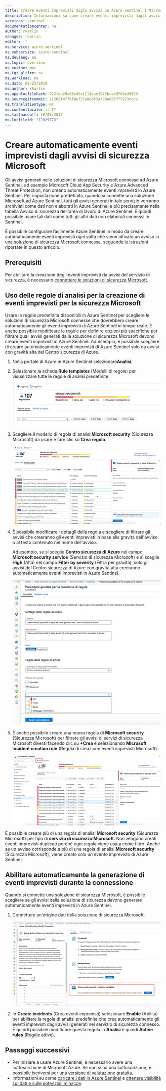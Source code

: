 ```yaml
---
title: Creare eventi imprevisti dagli avvisi in Azure Sentinel | Microsoft Docs
description: Informazioni su come creare eventi imprevisti dagli avvisi in Azure Sentinel.
services: sentinel
documentationcenter: na
author: rkarlin
manager: rkarlin
editor: ''
ms.service: azure-sentinel
ms.subservice: azure-sentinel
ms.devlang: na
ms.topic: overview
ms.custom: mvc
ms.tgt_pltfrm: na
ms.workload: na
ms.date: 09/23/2019
ms.author: rkarlin
ms.openlocfilehash: 722feb29a08cd5e1113eae197fbcae9769ed5550
ms.sourcegitcommit: 11265f4ff9f8e727a0cbf2af20a8057f5923ccda
ms.translationtype: HT
ms.contentlocale: it-IT
ms.lasthandoff: 10/08/2019
ms.locfileid: "72029773"
---
```

# <a name="automatically-create-incidents-from-microsoft-security-alerts"></a>Creare automaticamente eventi imprevisti dagli avvisi di sicurezza Microsoft

Gli avvisi generati nelle soluzioni di sicurezza Microsoft connesse ad Azure Sentinel, ad esempio Microsoft Cloud App Security e Azure Advanced Threat Protection, non creano automaticamente eventi imprevisti in Azure Sentinel. Per impostazione predefinita, quando si connette una soluzione Microsoft ad Azure Sentinel, tutti gli avvisi generati in tale servizio verranno archiviati come dati non elaborati in Azure Sentinel e più precisamente nella tabella Avviso di sicurezza dell'area di lavoro di Azure Sentinel. È quindi possibile usare tali dati come tutti gli altri dati non elaborati connessi in Sentinel.

È possibile configurare facilmente Azure Sentinel in modo da creare automaticamente eventi imprevisti ogni volta che viene attivato un avviso in una soluzione di sicurezza Microsoft connessa, seguendo le istruzioni riportate in questo articolo.

## <a name="prerequisites"></a>Prerequisiti
Per abilitare la creazione degli eventi imprevisti da avvisi del servizio di sicurezza, è necessario [connettere le soluzioni di sicurezza Microsoft](connect-data-sources.md#data-connection-methods).

## <a name="using-microsoft-security-incident-creation-analytic-rules"></a>Uso delle regole di analisi per la creazione di eventi imprevisti per la sicurezza Microsoft

Usare le regole predefinite disponibili in Azure Sentinel per scegliere le soluzioni di sicurezza Microsoft connesse che dovrebbero creare automaticamente gli eventi imprevisti di Azure Sentinel in tempo reale. È anche possibile modificare le regole per definire opzioni più specifiche per filtrare quali avvisi generati dalla soluzione di sicurezza Microsoft devono creare eventi imprevisti in Azure Sentinel. Ad esempio, è possibile scegliere di creare automaticamente eventi imprevisti di Azure Sentinel solo da avvisi con gravità alta del Centro sicurezza di Azure.

1. Nella portale di Azure in Azure Sentinel selezionare**Analisi**.

1. Selezionare la scheda **Rule templates** (Modelli di regole) per visualizzare tutte le regole di analisi predefinite.

    ![Modelli di regole](media/incidents-from-alerts/rule-templates.png)

1. Scegliere il modello di regola di analisi **Microsoft security** (Sicurezza Microsoft) da usare e fare clic su **Crea regola**.

    ![Regola di analisi sicurezza](media/incidents-from-alerts/security-analytics-rule.png)

1. È possibile modificare i dettagli della regola e scegliere di filtrare gli avvisi che creeranno gli eventi imprevisti in base alla gravità dell'avviso o al testo contenuto nel nome dell'avviso.  
      
    Ad esempio, se si sceglie **Centro sicurezza di Azure** nel campo **Microsoft security service** (Servizio di sicurezza Microsoft) e si sceglie **High** (Alta) nel campo **Filter by severity** (Filtra per gravità), solo gli avvisi del Centro sicurezza di Azure con gravità alta creeranno automaticamente eventi imprevisti in Azure Sentinel.  

    ![Creazione guidata regole](media/incidents-from-alerts/create-rule-wizard.png)

1. È anche possibile creare una nuova regola di **Microsoft security** (Sicurezza Microsoft) per filtrare gli avvisi di servizi di sicurezza Microsoft diversi facendo clic su **+Crea** e selezionando **Microsoft incident creation rule** (Regola di creazione eventi imprevisti Microsoft).

    ![Regola di creazione eventi imprevisti](media/incidents-from-alerts/incident-creation-rule.png)

  È possibile creare più di una regola di analisi **Microsoft security** (Sicurezza Microsoft) per tipo di **servizio di sicurezza Microsoft**. Non vengono creati eventi imprevisti duplicati perché ogni regola viene usata come filtro. Anche se un avviso corrisponde a più di una regola di analisi **Microsoft security** (Sicurezza Microsoft), viene creato solo un evento imprevisto di Azure Sentinel.

## <a name="enable-incident-generation-automatically-during-connection"></a>Abilitare automaticamente la generazione di eventi imprevisti durante la connessione
 Quando si connette una soluzione di sicurezza Microsoft, è possibile scegliere se gli avvisi della soluzione di sicurezza devono generare automaticamente eventi imprevisti in Azure Sentinel.

1. Connettere un'origine dati della soluzione di sicurezza Microsoft. 

   ![Generare gli eventi imprevisti della sicurezza](media/incidents-from-alerts/generate-security-incidents.png)

1. In **Create incidents** (Crea eventi imprevisti) selezionare **Enable** (Abilita) per abilitare la regola di analisi predefinita che crea automaticamente gli eventi imprevisti dagli avvisi generati nel servizio di sicurezza connesso. È quindi possibile modificare questa regola in **Analisi** e quindi **Active rules** (Regole attive).

## <a name="next-steps"></a>Passaggi successivi

- Per iniziare a usare Azure Sentinel, è necessario avere una sottoscrizione di Microsoft Azure. Se non si ha una sottoscrizione, è possibile iscriversi per una [versione di valutazione gratuita](https://azure.microsoft.com/free/).
- Informazioni su come [caricare i dati in Azure Sentinel](quickstart-onboard.md) e [ottenere visibilità sui dati e sulle potenziali minacce](quickstart-get-visibility.md).
